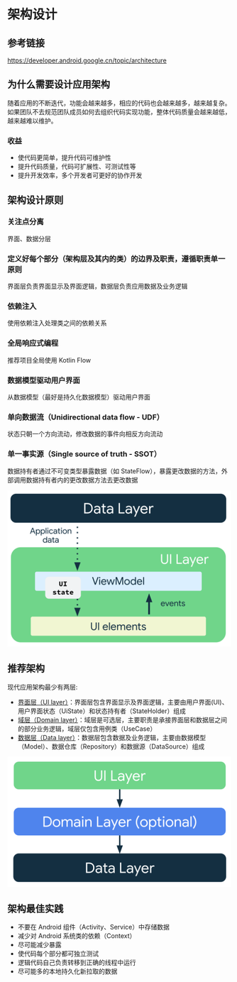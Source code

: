 # 架构设计

## 参考链接

<https://developer.android.google.cn/topic/architecture>

## 为什么需要设计应用架构

随着应用的不断迭代，功能会越来越多，相应的代码也会越来越多，越来越复杂。如果团队不去规范团队成员如何去组织代码实现功能，整体代码质量会越来越低，越来越难以维护。

### 收益

* 使代码更简单，提升代码可维护性
* 提升代码质量，代码可扩展性、可测试性等
* 提升开发效率，多个开发者可更好的协作开发

## 架构设计原则

### 关注点分离

界面、数据分层

### 定义好每个部分（架构层及其内的类）的边界及职责，遵循职责单一原则

界面层负责界面显示及界面逻辑，数据层负责应用数据及业务逻辑

### 依赖注入

使用依赖注入处理类之间的依赖关系

### 全局响应式编程

推荐项目全局使用 Kotlin Flow

### 数据模型驱动用户界面

从数据模型（最好是持久化数据模型）驱动用户界面

### 单向数据流（Unidirectional data flow - UDF）

状态只朝一个方向流动，修改数据的事件向相反方向流动

### 单一事实源（Single source of truth - SSOT）

数据持有者通过不可变类型暴露数据（如 StateFlow），暴露更改数据的方法，外部调用数据持有者内的更改数据方法去更改数据

<img 
    src="/Android/Architecture/assets/mad-arch-ui-udf.png"
    alt="UDF"
    width="666">

## 推荐架构

现代应用架构最少有两层:

* [界面层（UI layer）](/Android/Architecture/UILayer_CN.md)：界面层包含界面显示及界面逻辑，主要由用户界面(UI)、用户界面状态（UiState）和状态持有者（StateHolder）组成
* [域层（Domain layer）](/Android/Architecture/DomainLayer_CN.md)：域层是可选层，主要职责是承接界面层和数据层之间的部分业务逻辑，域层仅包含用例类（UseCase）
* [数据层（Data layer）](/Android/Architecture/DataLayer_CN.md)：数据层包含数据及业务逻辑，主要由数据模型（Model）、数据仓库（Repository）和数据源（DataSource）组成

<img 
    src="/Android/Architecture/assets/mad-arch-overview.png"
    alt="Architecture Overview"
    width="666">

## 架构最佳实践

* 不要在 Android 组件（Activity、Service）中存储数据
* 减少对 Android 系统类的依赖（Context）
* 尽可能减少暴露
* 使代码每个部分都可独立测试
* 逻辑代码自己负责转移到正确的线程中运行
* 尽可能多的本地持久化新拉取的数据
  
